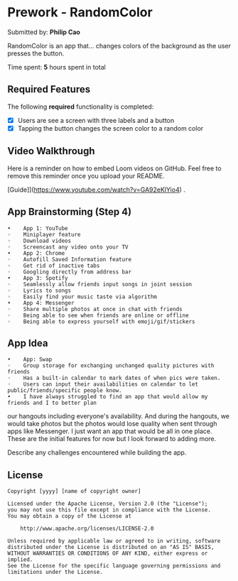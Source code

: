 # Prework - RandomColor

Submitted by: **Philip Cao**

RandomColor is an app that... changes colors of the background as the user presses the button. 

Time spent: **5** hours spent in total

## Required Features

The following **required** functionality is completed:

- [x] Users are see a screen with three labels and a button
- [x] Tapping the button changes the screen color to a random color
 
## Video Walkthrough

Here is a reminder on how to embed Loom videos on GitHub. Feel free to remove this reminder once you upload your README. 

[Guide]](https://www.youtube.com/watch?v=GA92eKlYio4) .

## App Brainstorming (Step 4)
    •    App 1: YouTube
    ◦    Miniplayer feature
    ◦    Download videos
    ◦    Screencast any video onto your TV
    •    App 2: Chrome
    ◦    Autofill Saved Information feature
    ◦    Get rid of inactive tabs
    ◦    Googling directly from address bar
    •    App 3: Spotify
    ◦    Seamlessly allow friends input songs in joint session
    ◦    Lyrics to songs
    ◦    Easily find your music taste via algorithm
    •    App 4: Messenger
    ◦    Share multiple photos at once in chat with friends
    ◦    Being able to see when friends are online or offline
    ◦    Being able to express yourself with emoji/gif/stickers
## App Idea
    •    App: Swap
    ◦    Group storage for exchanging unchanged quality pictures with friends
    ◦    Has a built-in calendar to mark dates of when pics were taken.
    ◦    Users can input their availabilities on calendar to let public/friends/specific people know.
    •    I have always struggled to find an app that would allow my friends and I to better plan
our hangouts including everyone's availability. And during the hangouts, we would take photos 
but the photos would lose quality when sent through apps like Messenger. I just want an app that
would be all in one place. These are the initial features for now but I look forward to adding more.

Describe any challenges encountered while building the app.

## License

    Copyright [yyyy] [name of copyright owner]

    Licensed under the Apache License, Version 2.0 (the "License");
    you may not use this file except in compliance with the License.
    You may obtain a copy of the License at

        http://www.apache.org/licenses/LICENSE-2.0

    Unless required by applicable law or agreed to in writing, software
    distributed under the License is distributed on an "AS IS" BASIS,
    WITHOUT WARRANTIES OR CONDITIONS OF ANY KIND, either express or implied.
    See the License for the specific language governing permissions and
    limitations under the License.

